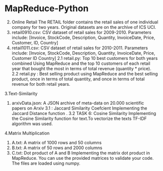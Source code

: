 # MapReduce-Python
2. Online Retail
The RETAIL folder contains the retail sales of one individual company for two years. Original datasets are on the archive of ICS UCI.
1. retail0910.csv: CSV dataset of retail sales for 2009-2010. Parameters include: [Invoice, StockCode, Description, Quantity, InvoiceDate, Price, Customer, ID, Country]
2. retail1011.csv: CSV dataset of retail sales for 2010-2011. Parameters include: [Invoice, StockCode, Description, Quantity, InvoiceDate, Price, Customer ID Country]
2.1 retail.py: Top 10 best customers for both years combined Using MapReduce and the top 10 customers of each retail year that bought the most in terms of total revenue (quantity * price).
2.2 retail.py : Best selling product using MapReduce and the best selling product, once in terms of total quantity, and once in terms of total revenue for both retail years.

3.Text-Similarity
1. arxivData.json: A JSON archive of meta-data on 20.000 scientific papers
on Arxiv
3.1 : Jaccard Similarity Coefcient
Implementing the Jaccard Distance function .
3.2 TASK 6: Cosine Similarity
Implementing the Cosine Similarity function for text.To vectorize the texts TF-IDF algorithm was used.

4.Matrix Multiplication
1. A.txt: A matrix of 1000 rows and 50 columns
2. B.txt: A matrix of 50 rows and 2000 columns
3. C.txt: Dot product of A and B
Implementing  the matrix dot product in MapReduce. You can use the provided matrices to validate your code. The files are loaded using numpy.
